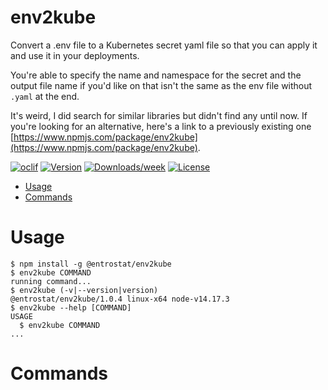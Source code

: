 env2kube
========

Convert a .env file to a Kubernetes secret yaml file so that you can apply it and use it in your deployments.

You're able to specify the name and namespace for the secret and the output file name if you'd like on that isn't the same as the env file without `.yaml` at the end.

It's weird, I did search for similar libraries but didn't find any until now. If you're looking for an alternative, here's a link to a previously existing one [https://www.npmjs.com/package/env2kube](https://www.npmjs.com/package/env2kube).

[![oclif](https://img.shields.io/badge/cli-oclif-brightgreen.svg)](https://oclif.io)
[![Version](https://img.shields.io/npm/v/env2kube.svg)](https://npmjs.org/package/@entrostat/env2kube)
[![Downloads/week](https://img.shields.io/npm/dw/env2kube.svg)](https://npmjs.org/package/@entrostat/env2kube)
[![License](https://img.shields.io/npm/l/env2kube.svg)](https://github.com/entrostat/env2kube/blob/master/package.json)

<!-- toc -->
* [Usage](#usage)
* [Commands](#commands)
<!-- tocstop -->
# Usage
<!-- usage -->
```sh-session
$ npm install -g @entrostat/env2kube
$ env2kube COMMAND
running command...
$ env2kube (-v|--version|version)
@entrostat/env2kube/1.0.4 linux-x64 node-v14.17.3
$ env2kube --help [COMMAND]
USAGE
  $ env2kube COMMAND
...
```
<!-- usagestop -->
# Commands
<!-- commands -->

<!-- commandsstop -->
